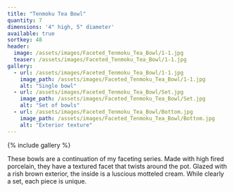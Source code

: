 ```yaml
---
title: "Tenmoku Tea Bowl"
quantity: 7
dimensions: '4" high, 5" diameter'
available: true
sortkey: 48
header:
  image: /assets/images/Faceted_Tenmoku_Tea_Bowl/1-1.jpg
  teaser: /assets/images/Faceted_Tenmoku_Tea_Bowl/1-1.jpg
gallery:
  - url: /assets/images/Faceted_Tenmoku_Tea_Bowl/1-1.jpg
    image_path: /assets/images/Faceted_Tenmoku_Tea_Bowl/1-1.jpg
    alt: "Single bowl"
  - url: /assets/images/Faceted_Tenmoku_Tea_Bowl/Set.jpg
    image_path: /assets/images/Faceted_Tenmoku_Tea_Bowl/Set.jpg
    alt: "Set of bowls"
  - url: /assets/images/Faceted_Tenmoku_Tea_Bowl/Bottom.jpg
    image_path: /assets/images/Faceted_Tenmoku_Tea_Bowl/Bottom.jpg
    alt: "Exterior texture"
---
```


{% include gallery %}

These bowls are a continuation of my faceting series.  Made with high fired porcelain, they have a textured facet that twists around the pot.  Glazed with a rish brown exterior, the inside is a luscious motteled cream.  While clearly a set, each piece is unique.

